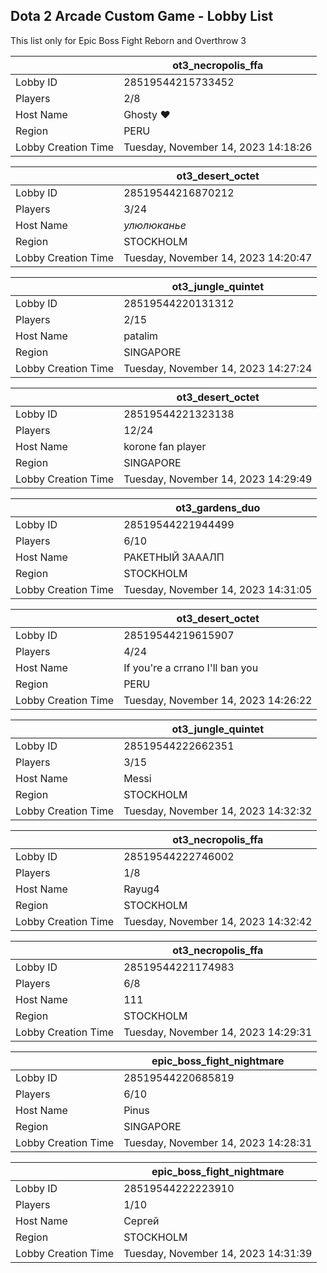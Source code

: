 ## Dota 2 Arcade Custom Game - Lobby List

This list only for Epic Boss Fight Reborn and Overthrow 3

|  | ot3_necropolis_ffa |
| ------ | ------ |
| Lobby ID | 28519544215733452 |
| Players | 2/8 |
| Host Name | Ghosty ❤ |
| Region | PERU |
| Lobby Creation Time | Tuesday, November 14, 2023 14:18:26 |


|  | ot3_desert_octet |
| ------ | ------ |
| Lobby ID | 28519544216870212 |
| Players | 3/24 |
| Host Name | *улюлюканье* |
| Region | STOCKHOLM |
| Lobby Creation Time | Tuesday, November 14, 2023 14:20:47 |


|  | ot3_jungle_quintet |
| ------ | ------ |
| Lobby ID | 28519544220131312 |
| Players | 2/15 |
| Host Name | patalim |
| Region | SINGAPORE |
| Lobby Creation Time | Tuesday, November 14, 2023 14:27:24 |


|  | ot3_desert_octet |
| ------ | ------ |
| Lobby ID | 28519544221323138 |
| Players | 12/24 |
| Host Name | korone fan player |
| Region | SINGAPORE |
| Lobby Creation Time | Tuesday, November 14, 2023 14:29:49 |


|  | ot3_gardens_duo |
| ------ | ------ |
| Lobby ID | 28519544221944499 |
| Players | 6/10 |
| Host Name | РАКЕТНЫЙ ЗАААЛП |
| Region | STOCKHOLM |
| Lobby Creation Time | Tuesday, November 14, 2023 14:31:05 |


|  | ot3_desert_octet |
| ------ | ------ |
| Lobby ID | 28519544219615907 |
| Players | 4/24 |
| Host Name | If you're a crrano I'll ban you |
| Region | PERU |
| Lobby Creation Time | Tuesday, November 14, 2023 14:26:22 |


|  | ot3_jungle_quintet |
| ------ | ------ |
| Lobby ID | 28519544222662351 |
| Players | 3/15 |
| Host Name | Messi |
| Region | STOCKHOLM |
| Lobby Creation Time | Tuesday, November 14, 2023 14:32:32 |


|  | ot3_necropolis_ffa |
| ------ | ------ |
| Lobby ID | 28519544222746002 |
| Players | 1/8 |
| Host Name | Rayug4 |
| Region | STOCKHOLM |
| Lobby Creation Time | Tuesday, November 14, 2023 14:32:42 |


|  | ot3_necropolis_ffa |
| ------ | ------ |
| Lobby ID | 28519544221174983 |
| Players | 6/8 |
| Host Name | 111 |
| Region | STOCKHOLM |
| Lobby Creation Time | Tuesday, November 14, 2023 14:29:31 |


|  | epic_boss_fight_nightmare |
| ------ | ------ |
| Lobby ID | 28519544220685819 |
| Players | 6/10 |
| Host Name | Pinus |
| Region | SINGAPORE |
| Lobby Creation Time | Tuesday, November 14, 2023 14:28:31 |


|  | epic_boss_fight_nightmare |
| ------ | ------ |
| Lobby ID | 28519544222223910 |
| Players | 1/10 |
| Host Name | Сергей |
| Region | STOCKHOLM |
| Lobby Creation Time | Tuesday, November 14, 2023 14:31:39 |


